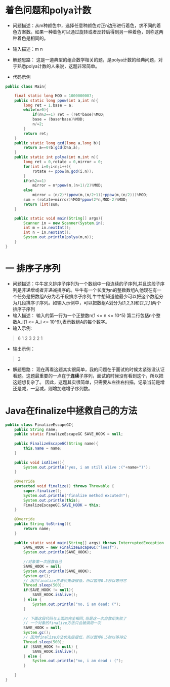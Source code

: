 # 着色问题和polya计数
- 问题描述：从m种颜色中，选择任意种颜色对正n边形进行着色，求不同的着色方案数。如果一种着色可以通过旋转或者反转后得到另一种着色，则称这两种着色是相同的。

- 输入描述：m n
- 解题思路：
这是一道典型的组合数学相关的题，是polya计数的经典问题，对于熟悉polya计数的人来说，这题非常简单。
- 代码示例
```java
public class Main{

	final static long MOD = 1000000007;
	public static long ppow(int a,int n){
		long ret = 1,base = a;
		while(n>0){
			if(n%2==1) ret = (ret*base)%MOD;
			base = (base*base)%MOD;
			n/=2;
		}
		return ret;
	}
	public static long gcd(long a,long b){
		return a==0?b:gcd(b%a,a);
	}
	public static int polya(int m,int n){
		long ret = 0,rotate = 0,mirror = 0;
		for(int i=0;i<n;i++){
			rotate += ppow(m,gcd(i,n));
		}
		if(n%2==1)
			mirror = n*ppow(m,(n+1)/2)%MOD;
		else
			mirror = (n/2)*(ppow(m,(n/2+1))+ppow(m,(n/2)))%MOD;
		sum = (rotate+mirror)%MOD*ppow(2*n,MOD-2)%MOD;
		return (int)sum;
	}

	public static void main(String[] args){
		Scanner in = new Scanner(System.in);
		int m = in.nextInt();
		int n = in.nextInt();
		System.out.println(polya(m,n));
	}
}
```


# 一 排序子序列
- 问题描述：牛牛定义排序子序列为一个数组中一段连续的子序列,并且这段子序列是非递增或者非递减排序的。牛牛有一个长度为n的整数数组A,他现在有一个任务是把数组A分为若干段排序子序列,牛牛想知道他最少可以把这个数组分为几段排序子序列。如输入示例中，可以把数组A划分为[1,2,3]和[2,2,1]两个排序子序列
- 输入描述：
输入的第一行为一个正整数n(1 <= n <= 10^5) 第二行包括n个整数A_i(1 <= A_i <= 10^9),表示数组A的每个数字。
- 输入示例:
> 6
> 1 2 3 2 2 1
- 输出示例：
> 2

- 解题思路：
现在再看这题其实很简单，我的问题在于面试的时候太紧张没认证看题。这题最重要的一点在于**连续**子序列，面试的时候没有看到这个，所以把这题想复杂了。
因此，这题其实很简单，只需要从左往右扫描，记录当前是增还是减，一旦减，则增加递增子序列数。





# Java在finalize中拯救自己的方法
```java
public class FinalizeEscapeGC{
	public String name;
	public static FinalizeEscapeGC SAVE_HOOK = null;
	
	public FinalizeEscapeGC(String name){
		this.name = name;
	}
	
	public void isAlive(){
		System.out.println("yes, i am still alive :("+name+")");
	}
	
	@Override
	protected void finalize() throws Throwable {
		super.finalize();
		System.out.println("finalize method excuted!");
		System.out.println(this);
		FinalizeEscapeGC.SAVE_HOOK = this;
	}
	
	@Override
	public String toString(){
		return name;
	}
	
	public static void main(String[] args) throws InterruptedException {
		SAVE_HOOK = new FinalizeEscapeGC("leesf");
		System.out.println(SAVE_HOOK);
		
		//对象第一次拯救自己
		SAVE_HOOK = null;
		System.out.println(SAVE_HOOK);
		System.gc();
		// 因为finalize方法优先级很低，所以暂停0.5秒以等待它
        Thread.sleep(500);
		if(SAVE_HOOK != null){
			SAVE_HOOK.isAlive();
		} else {
			System.out.println("no, i am dead: (");
		}
		
		// 下面这段代码与上面的完全相同,但是这一次自救却失败了
        // 一个对象的finalize方法只会被调用一次
        SAVE_HOOK = null;
        System.gc();
        // 因为finalize方法优先级很低，所以暂停0.5秒以等待它
        Thread.sleep(500);
        if (SAVE_HOOK != null) {
            SAVE_HOOK.isAlive();
        } else {
            System.out.println("no, i am dead : (");
        }
		
	}
}
```

